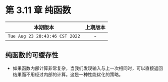 # 第 3.11 章 纯函数

|本期版本|上期版本
|:---:|:---:
`Tue Aug 23 20:43:46 CST 2022` | -


## 纯函数的可缓存性

* 如果函数内部计算非常复杂，当我们发现输入与上一次相同时，可以直接返回结果而不用经过内部的计算。这是一种性能优化的策略。